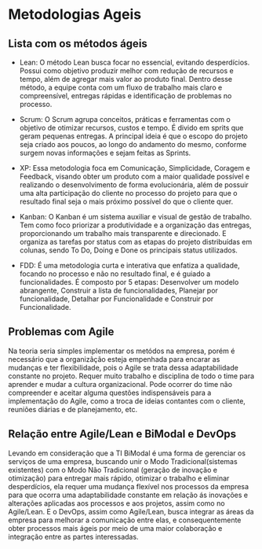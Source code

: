 # Metodologias Ageis

## Lista com os métodos ágeis

* Lean: O método Lean busca focar no essencial, evitando desperdícios. Possui como objetivo produzir melhor com redução de recursos e tempo, além de agregar mais valor ao produto final. Dentro desse método, a equipe conta com um fluxo de trabalho mais claro e compreensível, entregas rápidas e identificação de problemas no processo.

* Scrum: O Scrum agrupa conceitos, práticas e ferramentas com o objetivo de otimizar recursos, custos e tempo. É divido em sprits que geram pequenas entregas. A principal ideia é que o escopo do projeto seja criado aos poucos, ao longo do andamento do mesmo, conforme surgem novas informações e sejam feitas as Sprints.

* XP: Essa metodologia foca em Comunicação, Simplicidade, Coragem e Feedback, visando obter um produto com a maior qualidade possível e realizando o desenvolvimento de forma evolucionária, além de possuir uma alta participação do cliente no processo do projeto para que o resultado final seja o mais próximo possível do que o cliente quer. 

* Kanban: O Kanban é um sistema auxiliar e visual de gestão de trabalho. Tem como foco priorizar a produtividade e a organização das entregas, proporcionando um trabalho mais transparente e direcionado. E organiza as tarefas por status com as etapas do projeto distribuídas em colunas, sendo To Do, Doing e Done os principais status utilizados.

* FDD: É uma metodologia curta e interativa que enfatiza a qualidade, focando no processo e não no resultado final, e é guiado a funcionalidades. É composto por 5 etapas: Desenvolver um modelo abrangente, Construir a lista de funcionalidades, Planejar por funcionalidade, Detalhar por Funcionalidade e Construir por Funcionalidade. 

## Problemas com Agile

Na teoria seria simples implementar os metódos na empresa, porém é necessário que a organizãção esteja empenhada para encarar as mudanças e ter flexibilidade, pois o Agile se trata dessa adaptabilidade constante no projeto. Requer muito trabalho e disciplina de todo o time para aprender e mudar a cultura organizacional. Pode ocorrer do time não compreender e aceitar alguma
questões indispensáveis para a implementação do Agile, como a troca de ideias contantes com o cliente, reuniões diárias e de planejamento, etc.

## Relação entre Agile/Lean e BiModal e DevOps

Levando em consideração que a TI BiModal é uma forma de gerenciar os serviços de uma empresa, buscando unir o Modo Tradicional(sistemas existentes) com o Modo Não Tradicional (geração de inovação e otimização) para entregar mais rápido, otimizar o trabalho e eliminar desperdícios, ela requer uma mudança flexível nos processos da empresa para que ocorra uma adaptabilidade constante em relação ás inovações e alterações aplicadas aos processos e aos projetos, assim como no Agile/Lean. 
E o DevOps, assim como Agile/Lean, busca integrar as áreas da empresa para melhorar a comunicação entre elas, e consequentemente obter processos mais ágeis por meio de uma maior colaboração e integração entre as partes interessadas.

